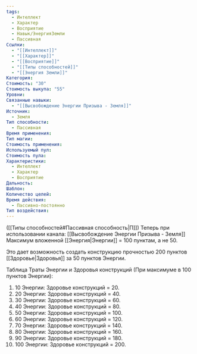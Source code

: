 ```yaml
---
tags:
  - Интеллект
  - Характер
  - Восприятие
  - Навык/ЭнергияЗемли
  - Пассивная
Ссылки:
  - "[[Интеллект]]"
  - "[[Характер]]"
  - "[[Восприятие]]"
  - "[[Типы способностей]]"
  - "[[Энергия Земли]]"
Категория: 
Стоимость: "30"
Стоимость выкупа: "55"
Уровни: 
Связанные навыки:
  - "[[Высвобождение Энергии Призыва - Земля]]"
Источник:
  - Земля
Тип способности:
  - Пассивная
Время применения: 
Тип магии: 
Стоимость применения: 
Используемый пул: 
Стоимость пула: 
Характеристики:
  - Интеллект
  - Характер
  - Восприятие
Дальность: 
Шаблон: 
Количество целей: 
Время действия:
  - Пассивно-постоянно
Тип воздействия:
---
```

([[Типы способностей#Пассивная способность|П]]) Теперь при использовании канала: [[Высвобождение Энергии Призыва - Земля]] Максимум вложенной [[Энергия|Энергии]] = 100 пунктам, а не 50.

Это дает возможность создать конструкцию прочностью 200 пунктов [[Здоровье|Здоровья]] за 50 пунктов Энергии. 

Таблица Траты Энергии и Здоровья конструкций
(При максимуме в 100 пунктов Энергии):

1. 10 Энергии: Здоровье конструкций = 20.
2. 20 Энергии: Здоровье конструкций = 40. 
3. 30 Энергии: Здоровье конструкций = 60.
4. 40 Энергии: Здоровье конструкций = 80.
5. 50 Энергии: Здоровье конструкций = 100. 
6. 60 Энергии: Здоровье конструкций = 120.
7. 70 Энергии: Здоровье конструкций = 140.
8. 80 Энергии: Здоровье конструкций = 160.
9. 90 Энергии: Здоровье конструкций = 180.
10. 100 Энергии: Здоровье конструкций = 200. 